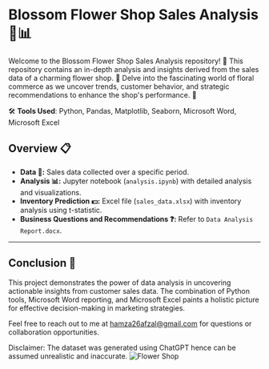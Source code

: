 # Blossom Flower Shop Sales Analysis 🌼📊

Welcome to the Blossom Flower Shop Sales Analysis repository! 🌸 This repository contains an in-depth analysis and insights derived from the sales data of a charming flower shop. 🌺 Delve into the fascinating world of floral commerce as we uncover trends, customer behavior, and strategic recommendations to enhance the shop's performance. 🌷

🛠️ **Tools Used**: Python, Pandas, Matplotlib, Seaborn, Microsoft Word, Microsoft Excel

## Overview 📋

- **Data 📄:** Sales data collected over a specific period.
- **Analysis 📊:** Jupyter notebook (`analysis.ipynb`) with detailed analysis and visualizations.
- **Inventory Prediction 💵:** Excel file (`sales_data.xlsx`) with inventory analysis using t-statistic.
- **Business Questions and Recommendations ❓:** Refer to `Data Analysis Report.docx`.

---

## Conclusion 🎉
This project demonstrates the power of data analysis in uncovering actionable insights from customer sales data. The combination of Python tools, Microsoft Word reporting, and Microsoft Excel paints a holistic picture for effective decision-making in marketing strategies.

Feel free to reach out to me at [hamza26afzal@gmail.com](mailto:hamza26afzal@gmail.com) for questions or collaboration opportunities.

Disclaimer: The dataset was generated using ChatGPT hence can be assumed unrealistic and inaccurate.
![Flower Shop](https://encrypted-tbn0.gstatic.com/images?q=tbn:ANd9GcQPSJ-amVlDuM9qf08Z9fiezF03vR5gUO46_Q&usqp=CAU)
